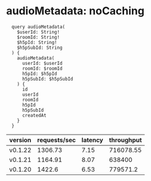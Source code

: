 # audioMetadata: noCaching

```gql
  query audioMetadata(
    $userId: String!
    $roomId: String!
    $h5pId: String!
    $h5pSubId: String
  ) {
    audioMetadata(
      userId: $userId
      roomId: $roomId
      h5pId: $h5pId
      h5pSubId: $h5pSubId
    ) {
      id
      userId
      roomId
      h5pId
      h5pSubId
      createdAt
    }
  }
```

| version | requests/sec | latency | throughput |
| ------- | ------------ | ------- | ---------- |
| v0.1.22 | 1306.73      | 7.15    | 716078.55  |
| v0.1.21 | 1164.91      | 8.07    | 638400     |
| v0.1.20 | 1422.6       | 6.53    | 779571.2   |